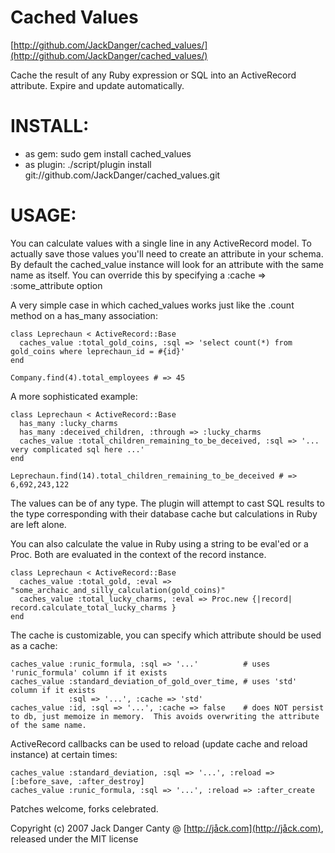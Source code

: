Cached Values
=

[http://github.com/JackDanger/cached_values/](http://github.com/JackDanger/cached_values/)

Cache the result of any Ruby expression or SQL into an ActiveRecord attribute. Expire and update automatically.

INSTALL:
===

* as gem: sudo gem install cached_values
* as plugin: ./script/plugin install git://github.com/JackDanger/cached_values.git

USAGE:
===

You can calculate values with a single line in any ActiveRecord model.  To actually save those values you'll need to create
an attribute in your schema.  By default the cached_value instance will look for an attribute with the same name as itself.
You can override this by specifying a :cache => :some_attribute option

A very simple case in which cached_values works just like the .count method on a has_many association:

    class Leprechaun < ActiveRecord::Base
      caches_value :total_gold_coins, :sql => 'select count(*) from gold_coins where leprechaun_id = #{id}'
    end
  
    Company.find(4).total_employees # => 45

A more sophisticated example:

    class Leprechaun < ActiveRecord::Base
      has_many :lucky_charms
      has_many :deceived_children, :through => :lucky_charms
      caches_value :total_children_remaining_to_be_deceived, :sql => '... very complicated sql here ...'
    end
  
    Leprechaun.find(14).total_children_remaining_to_be_deceived # => 6,692,243,122

The values can be of any type.  The plugin will attempt to cast SQL results to the type corresponding with their database cache
but calculations in Ruby are left alone.

You can also calculate the value in Ruby using a string to be eval'ed or a Proc.  Both are evaluated
in the context of the record instance.

    class Leprechaun < ActiveRecord::Base
      caches_value :total_gold, :eval => "some_archaic_and_silly_calculation(gold_coins)"
      caches_value :total_lucky_charms, :eval => Proc.new {|record| record.calculate_total_lucky_charms }
    end

The cache is customizable, you can specify which attribute should be used as a cache:
  
    caches_value :runic_formula, :sql => '...'          # uses 'runic_formula' column if it exists
    caches_value :standard_deviation_of_gold_over_time, # uses 'std' column if it exists
                 :sql => '...', :cache => 'std'
    caches_value :id, :sql => '...', :cache => false    # does NOT persist to db, just memoize in memory.  This avoids overwriting the attribute of the same name.

ActiveRecord callbacks can be used to reload (update cache and reload instance) at certain times:
  
    caches_value :standard_deviation, :sql => '...', :reload => [:before_save, :after_destroy]
    caches_value :runic_formula, :sql => '...', :reload => :after_create


Patches welcome, forks celebrated.

Copyright (c) 2007 Jack Danger Canty @ [http://jåck.com](http://jåck.com), released under the MIT license
